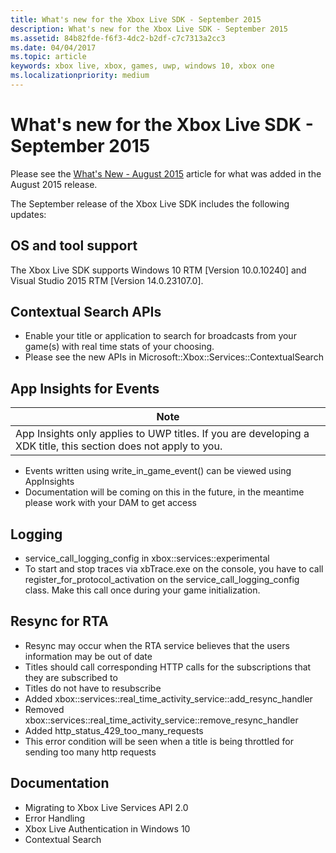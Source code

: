 ```yaml
---
title: What's new for the Xbox Live SDK - September 2015
description: What's new for the Xbox Live SDK - September 2015
ms.assetid: 84b82fde-f6f3-4dc2-b2df-c7c7313a2cc3
ms.date: 04/04/2017
ms.topic: article
keywords: xbox live, xbox, games, uwp, windows 10, xbox one
ms.localizationpriority: medium
---
```


# What's new for the Xbox Live SDK - September 2015

Please see the [What's New - August 2015](1508-whats-new.md) article for what was added in the August 2015 release.

The September release of the Xbox Live SDK includes the following updates:


## OS and tool support ##

The Xbox Live SDK supports Windows 10 RTM [Version 10.0.10240] and Visual Studio 2015 RTM [Version 14.0.23107.0].


## Contextual Search APIs

* Enable your title or application to search for broadcasts from your game(s) with real time stats of your choosing.
* Please see the new APIs in Microsoft::Xbox::Services::ContextualSearch


## App Insights for Events

| Note |
|------|
| App Insights only applies to UWP titles.  If you are developing a XDK title, this section does not apply to you. |

<p/>

* Events written using write_in_game_event() can be viewed using AppInsights
* Documentation will be coming on this in the future, in the meantime please work with your DAM to get access


## Logging

* service_call_logging_config in xbox::services::experimental
* To start and stop traces via xbTrace.exe on the console, you have to call register_for_protocol_activation on the service_call_logging_config class.  Make this call once during your game initialization.


## Resync for RTA

* Resync may occur when the RTA service believes that the users information may be out of date
* Titles should call corresponding HTTP calls for the subscriptions that they are subscribed to
* Titles do not have to resubscribe
* Added xbox::services::real_time_activity_service::add_resync_handler
* Removed xbox::services::real_time_activity_service::remove_resync_handler
* Added http_status_429_too_many_requests
* This error condition will be seen when a title is being throttled for sending too many http requests


## Documentation

* Migrating to Xbox Live Services API 2.0
* Error Handling
* Xbox Live Authentication in Windows 10
* Contextual Search
